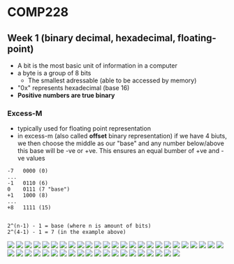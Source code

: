 # COMP228

## Week 1 (binary decimal, hexadecimal, floating-point)

- A bit is the most basic unit of information in a computer
- a byte is a group of 8 bits
  - The smallest adressable (able to be accessed by memory)
- "0x" represents hexadecimal (base 16)
- **Positive numbers are true binary**

### Excess-M
- typically used for floating point representation
- in excess-m (also called **offset** binary representation) if we have 4 biuts, we then choose the middle as our "base" and any number below/above this base will be -ve or +ve. This ensures an equal bumber of +ve and -ve values
```
-7   0000 (0)
... 
-1   0110 (6)
0    0111 (7 "base")
+1   1000 (8)
...
+8   1111 (15)


2^(n-1) - 1 = base (where n is amount of bits)
2^(4-1) - 1 = 7 (in the example above)

```

![](/images/week1/convert-binary-to-decimal.png)
![](/images/week1/base-ten-numbering-system.png)
![](/images/week1/base-tw0-numbering-system.png)
![](/images/week1/convert-decimal-to-binary.png)
![](/images/week1/counting-in-hexadecimal.png)
![](/images/week1/counting-dec-bin-hexa.png)
![](/images/week1/convert-hexa-to-dec.png)
![](/images/week1/convert-dec-to-hexa.png)
![](/images/week1/convert-hexa-to-bin.png)
![](/images/week1/convert-bin-to-hexa.png)
![](/images/week1/octal-to-bin.png)
![](/images/week1/integer-representation.png)
![](/images/week1/add-signed-mag.png)
![](/images/week1/add-signed-mag-overflow.png)
![](/images/week1/sub-signed-mag.png)
![](/images/week1/sub-neg-signed-mag.png)
![](/images/week1/sub-neg2-signed-mag.png)
![](/images/week1/sign-mag-problems.png)
![](/images/week1/one-complement.png)
![](/images/week1/one-complement2.png)
![](/images/week1/one-complement3.png)
![](/images/week1/two-complement.png)
![](/images/week1/two-complement2.png)
![](/images/week1/two-complement3.png)
![](/images/week1/two-complement4.png)
![](/images/week1/overflow.png)
![](/images/week1/unsigned-int-range.png)
![](/images/week1/unsigned-int-range2.png)
![](/images/week1/signed-int-range.png)
![](/images/week1/signed-int-range2.png)
![](/images/week1/floating-point.png)
![](/images/week1/floating-point-add.png)
![](/images/week1/floating-point-multiply.png)
![](/images/week1/floating-point-ieee.png)
![](/images/week1/floating-point-sum.png)
![](/images/week1/floating-point-multi.png)
![](/images/week1/floating-point-epsilon.png)
![](/images/week1/fraction-conversion.png)
![](/images/week1/booths-algo.png)
![](/images/week1/carry-vs-overflow.png)
![](/images/week1/multi-div-by-two.png)
![](/images/week1/multi-div-by-two2.png)
![](/images/week1/multi-div-by-two3.png)
![](/images/week1/character-codes.png)
![](/images/week1/conclusion.png)

